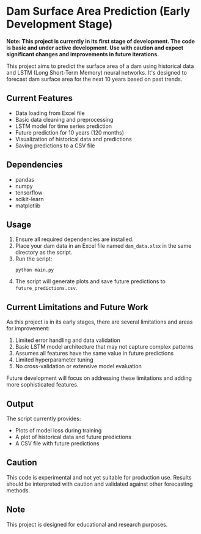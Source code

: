 # Dam Surface Area Prediction (Early Development Stage)

**Note: This project is currently in its first stage of development. The code is basic and under active development. Use with caution and expect significant changes and improvements in future iterations.**

This project aims to predict the surface area of a dam using historical data and LSTM (Long Short-Term Memory) neural networks. It's designed to forecast dam surface area for the next 10 years based on past trends.

## Current Features

- Data loading from Excel file
- Basic data cleaning and preprocessing
- LSTM model for time series prediction
- Future prediction for 10 years (120 months)
- Visualization of historical data and predictions
- Saving predictions to a CSV file

## Dependencies

- pandas
- numpy
- tensorflow
- scikit-learn
- matplotlib

## Usage

1. Ensure all required dependencies are installed.
2. Place your dam data in an Excel file named `dam_data.xlsx` in the same directory as the script.
3. Run the script:
   ```
   python main.py
   ```
4. The script will generate plots and save future predictions to `future_predictions.csv`.

## Current Limitations and Future Work

As this project is in its early stages, there are several limitations and areas for improvement:

1. Limited error handling and data validation
2. Basic LSTM model architecture that may not capture complex patterns
3. Assumes all features have the same value in future predictions
4. Limited hyperparameter tuning
5. No cross-validation or extensive model evaluation

Future development will focus on addressing these limitations and adding more sophisticated features.

## Output

The script currently provides:
- Plots of model loss during training
- A plot of historical data and future predictions
- A CSV file with future predictions

## Caution

This code is experimental and not yet suitable for production use. Results should be interpreted with caution and validated against other forecasting methods.

## Note

This project is designed for educational and research purposes.

